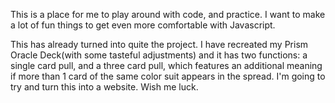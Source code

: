 This is a place for me to play around with code, and practice. I want to make a lot of fun things to get even more comfortable with Javascript.

This has already turned into quite the project. I have recreated my Prism Oracle Deck(with some tasteful adjustments)
and it has two functions: a single card pull, and a three card pull, which features an additional meaning if more than 1 card of the
same color suit appears in the spread. I'm going to try and turn this into a website. Wish me luck.

